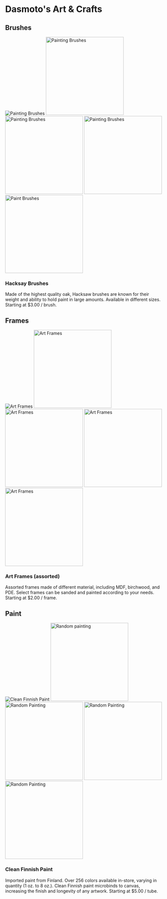 <!--# CodecademyTraining-->
<!DOCTYPE html>
<html>
  <head>
    <meta charset="utf-8">
    <title>Dasmoto's Art & Crafts</title>
    <link href="./resources/css/style.css" type="text/css" rel="stylesheet">
  </head>
  <body>
    <h1>Dasmoto's Art & Crafts</h1>
    <div class="item">
      <h2 id="brush">Brushes</h2>
      <img src="https://s3.amazonaws.com/codecademy-content/courses/freelance-1/unit-2/hacksaw.jpeg" alt="Painting Brushes">
      <img src="http://site.artsheaven.com/images/article/artist-paintbrushes.jpg" alt="Painting Brushes" width="250px" height="250px">
      <img src="https://us.123rf.com/450wm/chamillewhite/chamillewhite1603/chamillewhite160300051/55433293-paintbrushes-in-a-jug-from-potters-clay-on-dark-panting-background.jpg?ver=6" alt="Painting Brushes" width="250px" height="250px">
      <img src="https://previews.123rf.com/images/hayatikayhan/hayatikayhan1204/hayatikayhan120400116/13012547-Paintbrushes-and-palette-on-white-background-Stock-Photo-paint-palette-artist.jpg" alt="Painting Brushes" width="250px" height="250px">
      <img src="https://fthmb.tqn.com/Ra0Bhw938ICUJroc_4_zF4H3yos=/768x0/filters:no_upscale()/about/178675896-56a6e6ac3df78cf77290d8f5.jpg" alt="Paint Brushes" width="250px" height="250px">
      <h3>Hacksay Brushes</h3>
      <p>Made of the highest quality oak, Hacksaw brushes are known for their weight and ability to hold paint in large amounts. Available in different sizes.
      <span class="price">Starting at $3.00 / brush.</span>
      </p>
    </div>
    <div class="item">
      <h2 id="frame">Frames</h2>
      <img src="https://s3.amazonaws.com/codecademy-content/courses/freelance-1/unit-2/frames.jpeg" alt="Art Frames">
      <img src="http://www.playcast.ru/uploads/2016/10/27/20322618.png" alt="Art Frames" width="250px" height="250px">
      <img src="https://s-media-cache-ak0.pinimg.com/originals/7b/4d/8c/7b4d8cd99d06c29e08f1f1ba335c0540.jpg" alt="Art Frames" width="250px" height="250px">
      <img src="https://s-media-cache-ak0.pinimg.com/originals/94/38/b1/9438b119d33f7ee2da32443ccfe00681.jpg" alt="Art Frames" width="250px" height="250px">
      <img src="http://www.pptbackgrounds.org/uploads/shapes-vector-frame-powerpoint-backgrounds.jpg" alt="Art Frames" width="250px" height="250px">
      <h3>Art Frames (assorted)</h3>
      <p>Assorted frames made of different material, including MDF, birchwood, and PDE. Select frames can be sanded and painted according to your needs.
        <span class="price">Starting at $2.00 / frame.</span>
       </p>
    </div>
    <!--Paint Pics I would like to know how to move to the right-->
    <div class="item">
      <h2 id="paint">Paint</h2>
      <img src="https://s3.amazonaws.com/codecademy-content/courses/freelance-1/unit-2/finnish.jpeg" alt="Clean Finnish Paint">
      <img src="http://hd.wallpaperswide.com/thumbs/abstract_painting-t2.jpg" alt="Random painting" width="250px" height="250px">
      <img src="https://images3.alphacoders.com/218/218879.jpg" alt="Random Painting" width="250px" height="250px">
      <img src="http://www.amazingwallpaperz.com/wp-content/uploads/Abstract-Painting-Wallpaper-Mobile-Phones.jpg" alt="Random Painting" width="250px" height="250px">
      <img src="https://s-media-cache-ak0.pinimg.com/originals/c9/8b/7a/c98b7a769a04b08313f0d600ed8857e0.jpg" alt="Random Painting" width="250px" height="250px">
      <h3>Clean Finnish Paint</h3>
      <p>Imported paint from Finland. Over 256 colors available in-store, varying in quantity (1 oz. to 8 oz.). Clean Finnish paint microbinds to canvas,
         increasing the finish and longevity of any artwork.
        <span class="price">Starting at $5.00 / tube.</span>
      </p>
    </div>
  </body>
</html>
